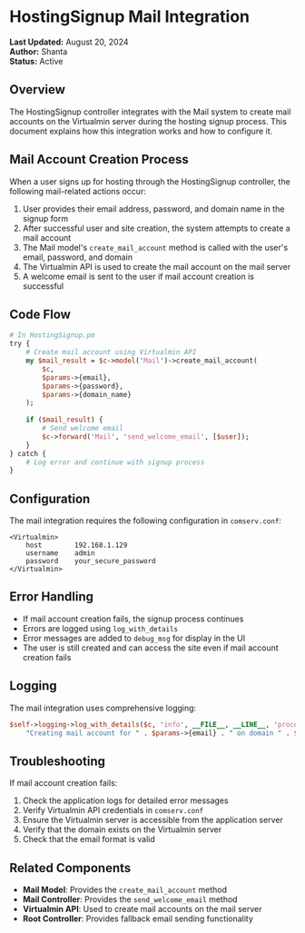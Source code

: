 # HostingSignup Mail Integration

**Last Updated:** August 20, 2024  
**Author:** Shanta  
**Status:** Active

## Overview

The HostingSignup controller integrates with the Mail system to create mail accounts on the Virtualmin server during the hosting signup process. This document explains how this integration works and how to configure it.

## Mail Account Creation Process

When a user signs up for hosting through the HostingSignup controller, the following mail-related actions occur:

1. User provides their email address, password, and domain name in the signup form
2. After successful user and site creation, the system attempts to create a mail account
3. The Mail model's `create_mail_account` method is called with the user's email, password, and domain
4. The Virtualmin API is used to create the mail account on the mail server
5. A welcome email is sent to the user if mail account creation is successful

## Code Flow

```perl
# In HostingSignup.pm
try {
    # Create mail account using Virtualmin API
    my $mail_result = $c->model('Mail')->create_mail_account(
        $c, 
        $params->{email}, 
        $params->{password}, 
        $params->{domain_name}
    );
    
    if ($mail_result) {
        # Send welcome email
        $c->forward('Mail', 'send_welcome_email', [$user]);
    }
} catch {
    # Log error and continue with signup process
}
```

## Configuration

The mail integration requires the following configuration in `comserv.conf`:

```
<Virtualmin>
    host        192.168.1.129
    username    admin
    password    your_secure_password
</Virtualmin>
```

## Error Handling

- If mail account creation fails, the signup process continues
- Errors are logged using `log_with_details`
- Error messages are added to `debug_msg` for display in the UI
- The user is still created and can access the site even if mail account creation fails

## Logging

The mail integration uses comprehensive logging:

```perl
$self->logging->log_with_details($c, 'info', __FILE__, __LINE__, 'process_signup', 
    "Creating mail account for " . $params->{email} . " on domain " . $params->{domain_name});
```

## Troubleshooting

If mail account creation fails:

1. Check the application logs for detailed error messages
2. Verify Virtualmin API credentials in `comserv.conf`
3. Ensure the Virtualmin server is accessible from the application server
4. Verify that the domain exists on the Virtualmin server
5. Check that the email format is valid

## Related Components

- **Mail Model**: Provides the `create_mail_account` method
- **Mail Controller**: Provides the `send_welcome_email` method
- **Virtualmin API**: Used to create mail accounts on the mail server
- **Root Controller**: Provides fallback email sending functionality